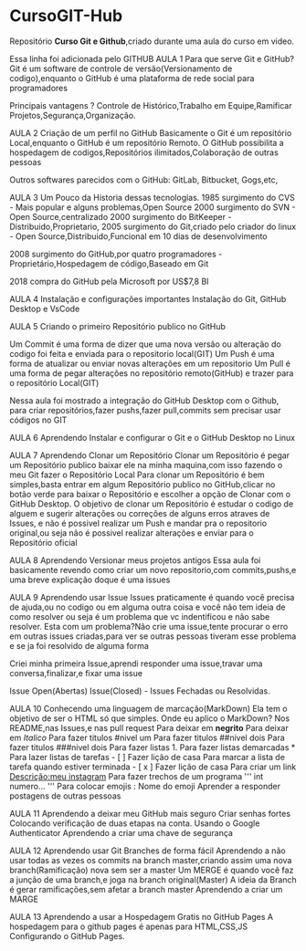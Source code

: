 # CursoGIT-Hub
 Repositório **Curso Git e Github**,criado durante uma aula do curso em video.

 Essa linha foi adicionada pelo GITHUB
AULA 1
Para que serve Git e GitHub?
Git é um software de controle de versão(Versionamento de codigo),enquanto o GitHub é uma plataforma
de rede social para programadores

Principais vantagens ?
Controle de Histórico,Trabalho em Equipe,Ramificar Projetos,Segurança,Organização.


AULA 2
Criação de um perfil no GitHub
Basicamente o Git é um repositório Local,enquanto o GitHub é um repositório Remoto.
O GitHub possibilita a hospedagem de codigos,Repositórios ilimitados,Colaboração de outras pessoas

Outros softwares parecidos com o GitHub:
GitLab, Bitbucket, Gogs,etc,

AULA 3
Um Pouco da Hístoria dessas tecnologias.
1985 surgimento do CVS - Mais popular e alguns problemas,Open Source
2000 surgimento do SVN - Open Source,centralizado
2000 surgimento do BitKeeper - Distribuido,Proprietario,
2005 surgimento do Git,criado pelo criador do linux - Open Source,Distribuido,Funcional em 10 dias de desenvolvimento

2008 surgimento do GitHub,por quatro programadores - Proprietário,Hospedagem de código,Baseado em Git

2018 compra do GitHub pela Microsoft por US$7,8 BI

AULA 4
Instalação e configurações importantes
Instalação do Git, GitHub Desktop e VsCode

AULA 5
Criando o primeiro Repositório publico no GitHub

Um Commit é uma forma de dizer que uma nova versão ou alteração do codigo foi feita e enviada para o repositorio local(GIT)
Um Push é uma forma de atualizar ou enviar novas alterações em um repositorio
Um Pull é uma forma de pegar alterações no repositório remoto(GitHub) e trazer para o repositório Local(GIT)

Nessa aula foi mostrado a integração do GitHub Desktop com o Github, para criar repositórios,fazer pushs,fazer pull,commits
sem precisar usar códigos no GIT

AULA 6
Aprendendo Instalar e configurar o Git e o GitHub Desktop no Linux

AULA 7
Aprendendo Clonar um Repositório
Clonar um Repositório é pegar um Repositório publico baixar ele na minha maquina,com isso fazendo o meu Git fazer o Repositório Local
Para clonar um Repositório é bem simples,basta entrar em algum Repositório publico no GitHub,clicar no botão verde para baixar o Repositório 
e escolher a opção de Clonar com o GitHub Desktop.
O objetivo de clonar um Repositório é estudar o codigo de alguem e sugerir alterações ou correções de alguns erros atraves de Issues,
e não é possivel realizar um Push e mandar pra o repositorio original,ou seja não é possivel realizar alterações e enviar para o Repositório oficial
 
AULA 8
Aprendendo Versionar meus projetos antigos
Essa aula foi basicamente revendo como criar um novo repositorio,com commits,pushs,e uma breve explicação doque é uma issues

AULA 9
Aprendendo usar Issue
Issues praticamente é quando você precisa de ajuda,ou no codigo ou em alguma outra coisa e você não tem ideia de como resolver
ou seja é um problema que vc indentificou e não sabe resolver.
Esta com um problema?Não crie uma issue,tente procurar o erro em outras issues criadas,para ver se outras pessoas tiveram esse problema
e se ja foi resolvido de alguma forma

Criei minha primeira Issue,aprendi responder uma issue,travar uma conversa,finalizar,e fixar uma issue

Issue Open(Abertas) Issue(Closed) - Issues Fechadas ou Resolvidas.

AULA 10
Conhecendo uma linguagem de marcação(MarkDown)
Ela tem o objetivo de ser o HTML só que simples.
Onde eu aplico o MarkDown? Nos README,nas Issues,e nas pull request
Para deixar em **negrito**
Para deixar em *Italico*
Para fazer titulos #nivel um
Para fazer titulos ##nivel dois
Para fazer titulos ###nivel dois
Para fazer listas 1.
Para fazer listas demarcadas *
Para lazer listas de tarefas - [ ] Fazer lição de casa
Para marcar a lista de tarefa quando estiver terminada - [ x ] Fazer lição de casa
Para criar um link [Descrição:meu instagram](Link)
Para fazer trechos de um programa ''' int numero... '''
Para colocar emojis : Nome do emoji
Aprender a responder postagens de outras pessoas

AULA 11
Aprendendo a deixar meu GitHub mais seguro
Criar senhas fortes
Colocando verificação de duas etapas na conta.
Usando o Google Authenticator
Aprendendo a criar uma chave de segurança

AULA 12
Aprendendo usar Git Branches de forma fácil
Aprendendo a não usar todas as vezes os commits na branch master,criando assim uma nova branch(Ramificação) nova sem ser a master
Um MERGE é quando você faz a junção de uma branch,e joga na branch original(Master)
A ideia da Branch é gerar ramificações,sem afetar a branch master
Aprendendo a criar um MARGE

AULA 13
Aprendendo a usar a Hospedagem Gratis no GitHub Pages
A hospedagem para o github pages é apenas para HTML,CSS,JS
Configurando o GitHub Pages.


